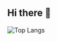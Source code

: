 ## Hi there 👋

<!--
**ParkerCai/ParkerCai** is a ✨ _special_ ✨ repository because its `README.md` (this file) appears on your GitHub profile.

Here are some ideas to get you started:

- 🔭 I’m currently working on ...
- 🌱 I’m currently learning ...
- 👯 I’m looking to collaborate on ...
- 🤔 I’m looking for help with ...
- 💬 Ask me about ...
- 📫 How to reach me: ...
- 😄 Pronouns: ...
- ⚡ Fun fact: ...

[![Top Langs](https://github-readme-stats-six-taupe-94.vercel.app/api/top-langs/?username=anuraghazra)](https://github.com/parkercai/github-readme-stats)
-->
![Top Langs](https://github-readme-stats-9urvfrg1y-parkercai3gmailcoms-projects.vercel.app/api/top-langs/?username=parkercai&langs_count=8)
